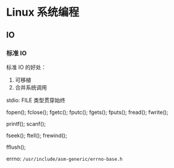 # Linux 系统编程

## IO

### 标准 IO

标准 IO 的好处：

1. 可移植
2. 合并系统调用

stdio: FILE 类型贯穿始终

fopen();
fclose();
fgetc();
fputc();
fgets();
fputs();
fread();
fwrite();

printf();
scanf();

fseek();
ftell();
frewind();

fflush();


errno: `/usr/include/asm-generic/errno-base.h`




























